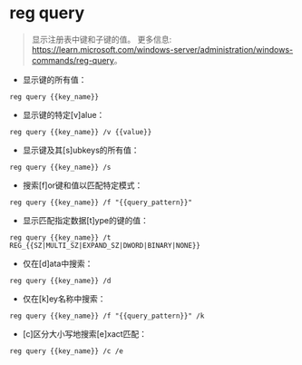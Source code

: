 # reg query

> 显示注册表中键和子键的值。
> 更多信息: <https://learn.microsoft.com/windows-server/administration/windows-commands/reg-query>。

- 显示键的所有值：

`reg query {{key_name}}`

- 显示键的特定[v]alue：

`reg query {{key_name}} /v {{value}}`

- 显示键及其[s]ubkeys的所有值：

`reg query {{key_name}} /s`

- 搜索[f]or键和值以匹配特定模式：

`reg query {{key_name}} /f "{{query_pattern}}"`

- 显示匹配指定数据[t]ype的键的值：

`reg query {{key_name}} /t REG_{{SZ|MULTI_SZ|EXPAND_SZ|DWORD|BINARY|NONE}}`

- 仅在[d]ata中搜索：

`reg query {{key_name}} /d`

- 仅在[k]ey名称中搜索：

`reg query {{key_name}} /f "{{query_pattern}}" /k`

- [c]区分大小写地搜索[e]xact匹配：

`reg query {{key_name}} /c /e`
